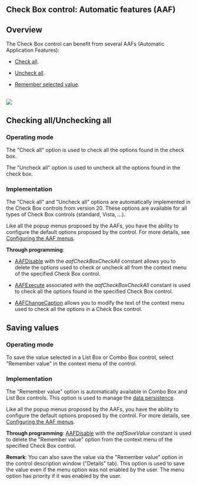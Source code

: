 


## Check Box control: Automatic features (AAF)
			



<a name="NOTE1"></a>
<a name="NOTE1_1"></a>


## Overview
<a name="overview_ELTTEXTE000142"></a>
The Check Box control can benefit from several AAFs (Automatic Application Features): 

- [Check all](#NOTE2_1).

- [Uncheck all](#NOTE2_1).

- [Remember selected value](#NOTE3_1).

<br>![](https://doc.pcsoft.fr/en-US/images/image.awp?langid=3&name=FAA_Interrupteur.gif)


<a name="NOTE2"></a>
<a name="NOTE2_1"></a>


## Checking all/Unchecking all
<a name="checking_allunchecking_all_ELTTEXTE000166"></a>


### Operating mode
<a name="operating_mode_ELTPARAGRAPHE000034"></a>

The "Check all" option is used to check all the options found in the check box. 

The "Uncheck all" option is used to uncheck all the options found in the check box. 


### Implementation
<a name="implementation_ELTPARAGRAPHE000041"></a>

The "Check all" and "Uncheck all" options are automatically implemented in the Check Box controls from version 20. These options are available for all types of Check Box controls (standard, Vista, ...).  

Like all the popup menus proposed by the AAFs, you have the ability to configure the default options proposed by the control. For more details, see [Configuring the AAF menus](../Editeurs/2010040.md).

**Through programming**: 

- [AAFDisable](../WDLang1/1000022018.md) with the *aafCheckBoxCheckAll* constant allows you to delete the options used to check or uncheck all from the context menu of the specified Check Box control.

- [AAFExecute](../WDLang1/1000022099.md) associated with the *aafCheckBoxCheckAll* constant is used to check all the options found in the specified Check Box control.

- [AAFChangeCaption](../WDLang1/1000022100.md) allows you to modify the text of the context menu used to check all the options in a Check Box control.




<a name="NOTE3"></a>
<a name="NOTE3_1"></a>


## Saving values
<a name="saving_values_ELTTEXTE000196"></a>


### Operating mode
<a name="operating_mode_ELTPARAGRAPHE000069"></a>

To save the value selected in a List Box or Combo Box control, select "Remember value" in the context menu of the control.


### Implementation
<a name="implementation_ELTPARAGRAPHE000074"></a>

The "Remember value" option is automatically available in Combo Box and List Box controls. This option is used to manage the [data persistence](../WDChamp/9000019.md). 

Like all the popup menus proposed by the AAFs, you have the ability to configure the default options proposed by the control. For more details, see [Configuring the AAF menus](../Editeurs/2010040.md).

**Through programming**: [AAFDisable](../WDLang1/1000022018.md) with the *aafSaveValue* constant is used to delete the "Remember value" option from the context menu of the specified Check Box control.

**Remark**: You can also save the value via the "Remember value" option in the control description window ("Details" tab). This option is used to save the value even if the menu option was not enabled by the user. The menu option has priority if it was enabled by the user. 


